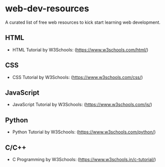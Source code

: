 # web-dev-resources
A curated list of free web resources to kick start learning web development.

## HTML

- HTML Tutorial by W3Schools: (https://www.w3schools.com/html/)

## CSS

- CSS Tutorial by W3Schools: (https://www.w3schools.com/css/)

## JavaScript

- JavaScript Tutorial by W3Schools: (https://www.w3schools.com/js/)

## Python

- Python Tutorial by W3Schools: (https://www.w3schools.com/python/)

## C/C++

- C Programming by W3Schools: (https://www.w3schools.in/c-tutorial/)
